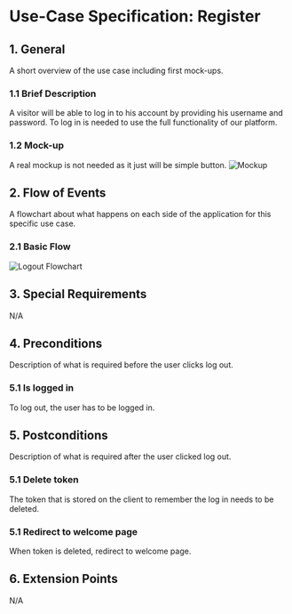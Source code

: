 # Use-Case Specification: Register


## 1. General
A short overview of the use case including first mock-ups.
### 1.1 Brief Description
A visitor will be able to log in to his account by providing his username and password. 
To log in is needed to use the full functionality of our platform.

### 1.2 Mock-up
A real mockup is not needed as it just will be simple button.
![Mockup](https://github.com/phoenixfeder/fc-com/raw/master/UseCases/Logout/LogoutMockupLarge.JPG)

## 2. Flow of Events
A flowchart about what happens on each side of the application for this specific use case. 

### 2.1 Basic Flow

![Logout Flowchart](https://github.com/phoenixfeder/fc-com/raw/master/UseCases/Logout/LogoutFlowchart.png)

	
## 3. Special Requirements

N/A


## 4. Preconditions
Description of what is required before the user clicks log out.

### 5.1 Is logged in
To log out, the user has to be logged in.
 
## 5. Postconditions
Description of what is required after the user clicked log out.

### 5.1 Delete token
The token that is stored on the client to remember the log in needs to be deleted.

### 5.1 Redirect to welcome page
When token is deleted, redirect to welcome page.


## 6. Extension Points
N/A 